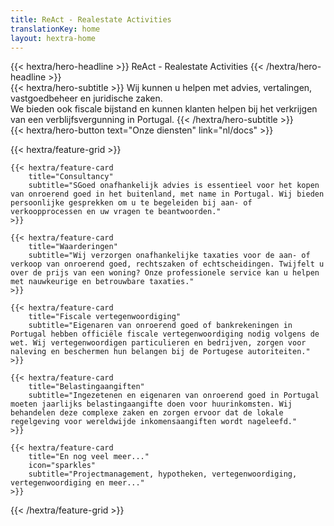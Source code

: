 ```yaml
---
title: ReAct - Realestate Activities
translationKey: home
layout: hextra-home
---
```



<div class="hx-mt-6 hx-mb-6">
{{< hextra/hero-headline >}}
  ReAct - Realestate Activities
{{< /hextra/hero-headline >}}
</div>

<div class="hx-mb-12">
{{< hextra/hero-subtitle >}}
  Wij kunnen u helpen met advies, vertalingen, vastgoedbeheer en juridische zaken. &nbsp;<br class="sm:hx-block hx-hidden" />We bieden ook fiscale bijstand en kunnen klanten helpen bij het verkrijgen van een verblijfsvergunning in Portugal.
{{< /hextra/hero-subtitle >}}
</div>

<div class="hx-mb-6">
{{< hextra/hero-button text="Onze diensten" link="nl/docs" >}}
</div>

<div class="hx-mt-6"></div>

{{< hextra/feature-grid >}}
  
    {{< hextra/feature-card
        title="Consultancy"
        subtitle="SGoed onafhankelijk advies is essentieel voor het kopen van onroerend goed in het buitenland, met name in Portugal. Wij bieden persoonlijke gesprekken om u te begeleiden bij aan- of verkoopprocessen en uw vragen te beantwoorden."
    >}}

    {{< hextra/feature-card
        title="Waarderingen"
        subtitle="Wij verzorgen onafhankelijke taxaties voor de aan- of verkoop van onroerend goed, rechtszaken of echtscheidingen. Twijfelt u over de prijs van een woning? Onze professionele service kan u helpen met nauwkeurige en betrouwbare taxaties."
    >}}

    {{< hextra/feature-card
        title="Fiscale vertegenwoordiging"
        subtitle="Eigenaren van onroerend goed of bankrekeningen in Portugal hebben officiële fiscale vertegenwoordiging nodig volgens de wet. Wij vertegenwoordigen particulieren en bedrijven, zorgen voor naleving en beschermen hun belangen bij de Portugese autoriteiten."
    >}}

    {{< hextra/feature-card
        title="Belastingaangiften"
        subtitle="Ingezetenen en eigenaren van onroerend goed in Portugal moeten jaarlijks belastingaangifte doen voor huurinkomsten. Wij behandelen deze complexe zaken en zorgen ervoor dat de lokale regelgeving voor wereldwijde inkomensaangiften wordt nageleefd."
    >}}

    {{< hextra/feature-card
        title="En nog veel meer..."
        icon="sparkles"
        subtitle="Projectmanagement, hypotheken, vertegenwoordiging, vertegenwoordiging en meer..."
    >}}
{{< /hextra/feature-grid >}}
